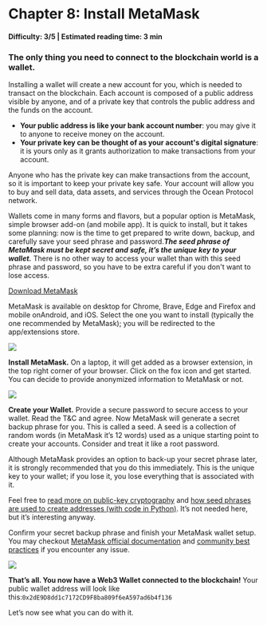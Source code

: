 # Chapter 8: Install MetaMask
#### Difficulty: **3/5** \| Estimated reading time: **3 min**

<dialog character="squid">MetaMask is like flippers to move in the blockchain waters.</dialog>

### The only thing you need to connect to the blockchain world is a wallet.

Installing a wallet will create a new account for you, which is needed to transact on the blockchain. Each account is composed of a public address visible by anyone, and of a private key that controls the public address and the funds on the account.
 - **Your public address is like your bank account number**: you may give it to anyone to receive money on the account.
 - **Your private key can be thought of as your account's digital signature**: it is yours only as it grants authorization to make transactions from your account.

Anyone who has the private key can make transactions from the account, so it is important to keep your private key safe. Your account will allow you to buy and sell data, data assets, and services through the Ocean Protocol network.

Wallets come in many forms and flavors, but a popular option is MetaMask, simple browser add-on (and mobile app). It is quick to install, but it takes some planning: now is the time to get prepared to write down, backup, and carefully save your seed phrase and password.***The seed phrase of MetaMask must be kept secret and safe, it’s the unique key to your wallet.*** There is no other way to access your wallet than with this seed phrase and password, so you have to be extra careful if you don't want to lose access.

<a href="https://MetaMask.io/download.html" target="_blank">Download MetaMask</a>

MetaMask is available on desktop for Chrome, Brave, Edge and Firefox and mobile onAndroid, and iOS. Select the one you want to install (typically the one recommended by MetaMask); you will be redirected to the app/extensions store.

<img src="/images/chapter3_0.png" />


**Install MetaMask.**
On a laptop, it will get added as a browser extension, in the top right corner of your browser. Click on the fox icon and get started. You can decide to provide anonymized information to MetaMask or not.

<img src="/images/chapter3_1.png" />


**Create your Wallet.**
Provide a secure password to secure access to your wallet. Read the T&C and agree. Now MetaMask will generate a secret backup phrase for you. This is called a seed. A seed is a collection of random words (in MetaMask it’s 12 words) used as a unique starting point to create your accounts. Consider and treat it like a root password.

Although MetaMask provides an option to back-up your secret phrase later, it is strongly recommended that you do this immediately. This is the unique key to your wallet; if you lose it, you lose everything that is associated with it.

Feel free to [read more on public-key cryptography](https://en.wikipedia.org/wiki/Public-key_cryptography) and [how seed phrases are used to create addresses (with code in Python)](https://github.com/bitcoin/bips/blob/master/bip-0039.mediawiki ). It’s not needed here, but it’s interesting anyway.

Confirm your secret backup phrase and finish your MetaMask wallet setup.
You may checkout [MetaMask official documentation](https://metamask.zendesk.com/hc/en-us/articles/360015489531-Getting-started-with-MetaMask) and [community best practices](https://community.metamask.io/t/start-here-metamask-setup-with-security-best-practices/3278) if you encounter any issue.


<img src="/images/chapter3_1.png" />


**That’s all. You now have a Web3 Wallet connected to the blockchain!**
Your public wallet address will look like this:`0x2dE9D8dd1c7172CD9F8ba809f6eA597ad6b4f136`

Let’s now see what you can do with it.
